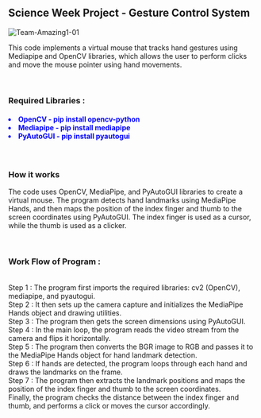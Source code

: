 <h2>Science Week Project - Gesture Control System </h2>
   <img src="https://i.ibb.co/tDkDQCC/Team-Amazing1-01.jpg" alt="Team-Amazing1-01" border="0">
<p>This code implements a virtual mouse that tracks hand gestures using Mediapipe and OpenCV libraries, which allows the user to perform clicks and move the mouse pointer using hand movements.</p>

</br>
<h3>Required Libraries : </h3>
  <h4 style="color:blue">
     <li>OpenCV  - pip install opencv-python</li>
     <li>Mediapipe - pip install mediapipe</li>
     <li>PyAutoGUI - pip install pyautogui </li>
  </h4>

</br>
<h3>How it works</h3>
<p>
   The code uses OpenCV, MediaPipe, and PyAutoGUI libraries to create a virtual mouse.
   The program detects hand landmarks using MediaPipe Hands, and then maps the position of the index finger and thumb to the screen coordinates using PyAutoGUI.
   The index finger is used as a cursor, while the thumb is used as a clicker.
</p>

</br>
<h3>Work Flow of Program :</h3> 

</br>Step 1 : The program first imports the required libraries: cv2 (OpenCV), mediapipe, and pyautogui.
</br>Step 2 : It then sets up the camera capture and initializes the MediaPipe Hands object and drawing utilities.
</br>Step 3 : The program then gets the screen dimensions using PyAutoGUI.
</br>Step 4 : In the main loop, the program reads the video stream from the camera and flips it horizontally.
</br>Step 5 : The program then converts the BGR image to RGB and passes it to the MediaPipe Hands object for hand landmark detection.
</br>Step 6 : If hands are detected, the program loops through each hand and draws the landmarks on the frame.
</br>Step 7 : The program then extracts the landmark positions and maps the position of the index finger and thumb to the screen coordinates.
</br> Finally, the program checks the distance between the index finger and thumb, and performs a click or moves the cursor accordingly.
